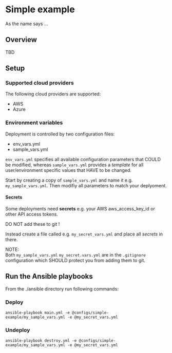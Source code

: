 # Simple example

As the name says ...

## Overview

TBD

## Setup

### Supported cloud providers

The following cloud providers are supported:

* AWS
* Azure

### Environment variables

Deployment is controlled by two configuration files: 

* env_vars.yml
* sample_vars.yml

`env_vars.yml` specifies all available configuration parameters that COULD be modified, whereas `sample_vars.yml` provides a *template* for all user/environment specific values that HAVE to be changed.

Start by creating a copy of `sample_vars.yml` and name it e.g. `my_sample_vars.yml`. Then modifiy all parameters to match your deplyoment.

#### Secrets

Some deployments need **secrets** e.g. your AWS aws_access_key_id or other API access tokens. 

DO NOT add these to git !

Instead create a file called e.g. `my_secret_vars.yml` and place all *secrets* in there.

NOTE:  
Both `my_sample_vars.yml` `my_secret.vars.yml` are in the `.gitignore` configuration which SHOULD protect you from adding them to git.

## Run the Ansible playbooks

From the ./ansible directory run following commands:

### Deploy

```shell
ansible-playbook main.yml -e @configs/simple-example/my_sample_vars.yml -e @my_secret_vars.yml
```

### Undeploy

```shell
ansible-playbook destroy.yml -e @configs/simple-example/my_sample_vars.yml -e @my_secret_vars.yml
```
